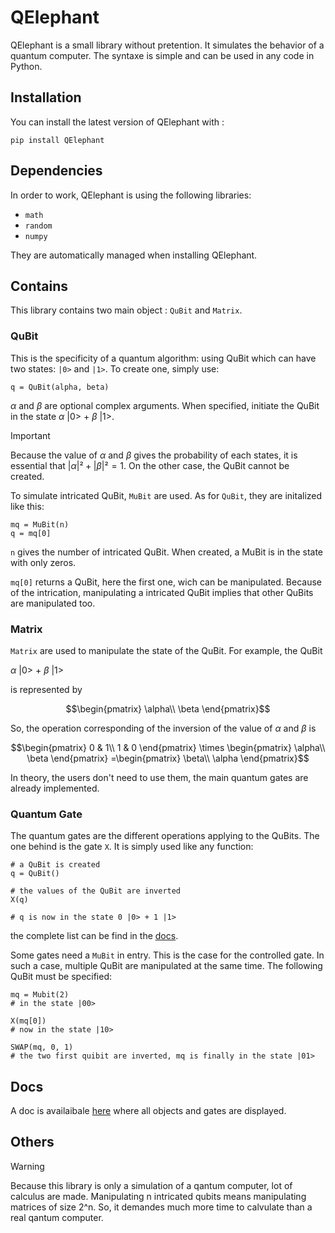 # QElephant

QElephant is a small library without pretention. It simulates the behavior of a quantum computer. The syntaxe is simple and can be used in any code in Python.

## Installation
You can install the latest version of QElephant with :

```
pip install QElephant
```

## Dependencies

In order to work, QElephant is using the following libraries:
- `math`
- `random`
- `numpy`

They are automatically managed when installing QElephant.

## Contains
This library contains two main object : `QuBit` and `Matrix`.

### QuBit
This is the specificity of a quantum algorithm: using QuBit which can have two states: `|0>` and `|1>`. To create one, simply use:

```
q = QuBit(alpha, beta)
```
$\alpha$ and $\beta$ are optional complex arguments. When specified, initiate the QuBit in the state $\alpha$ |0> + $\beta$ |1>.

> [!IMPORTANT]
> Because the value of $\alpha$ and $\beta$ gives the probability of each states, it is essential that $|\alpha|²+|\beta|²=1$. On the other case, the QuBit cannot be created.

To simulate intricated QuBit, `MuBit` are used. As for `QuBit`, they are initalized like this:

```
mq = MuBit(n)
q = mq[0]
```

`n` gives the number of intricated QuBit. When created, a MuBit is in the state with only zeros.

`mq[0]` returns a QuBit, here the first one, wich can be manipulated. Because of the intrication, manipulating a intricated QuBit implies that other QuBits are manipulated too.

### Matrix
`Matrix` are used to manipulate the state of the QuBit. For example, the QuBit 

$\alpha$ |0> + $\beta$ |1> 

is represented by 

```math
\begin{pmatrix}
\alpha\\
\beta
\end{pmatrix}
```

So, the operation corresponding of the inversion of the value of $\alpha$ and $\beta$ is

```math
\begin{pmatrix}
0 & 1\\
1 & 0
\end{pmatrix}
\times
\begin{pmatrix}
\alpha\\
\beta
\end{pmatrix}
=\begin{pmatrix}
\beta\\
\alpha
\end{pmatrix}
```

In theory, the users don't need to use them, the main quantum gates are already implemented.

### Quantum Gate

The quantum gates are the different operations applying to the QuBits. The one behind is the gate `X`. It is simply used like any function:

```
# a QuBit is created
q = QuBit() 

# the values of the QuBit are inverted
X(q)

# q is now in the state 0 |0> + 1 |1>
```

the complete list can be find in the [docs](docs).

Some gates need a `MuBit` in entry. This is the case for the controlled gate. In such a case, multiple QuBit are manipulated at the same time. The following QuBit must be specified:

```
mq = Mubit(2)
# in the state |00>

X(mq[0])
# now in the state |10>

SWAP(mq, 0, 1)
# the two first quibit are inverted, mq is finally in the state |01>
```

## Docs

A doc is availaibale [here](docs) where all objects and gates are displayed.


## Others

> [!WARNING]
> Because this library is only a simulation of a qantum computer, lot of calculus are made. Manipulating n intricated qubits means manipulating matrices of size 2^n. So, it demandes much more time to calvulate than a real qantum computer.

